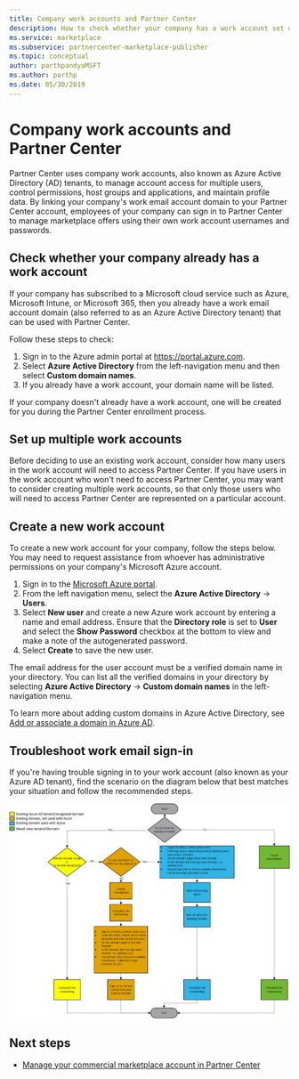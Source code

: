 ```yaml
---
title: Company work accounts and Partner Center 
description: How to check whether your company has a work account set up with Microsoft, create a new work account, or set up multiple work accounts to use with Partner Center. 
ms.service: marketplace 
ms.subservice: partnercenter-marketplace-publisher
ms.topic: conceptual
author: parthpandyaMSFT
ms.author: parthp
ms.date: 05/30/2019
---
```


# Company work accounts and Partner Center

Partner Center uses company work accounts, also known as Azure Active Directory (AD) tenants, to manage account access for multiple users, control permissions, host groups and applications, and maintain profile data. By linking your company's work email account domain to your Partner Center account, employees of your company can sign in to Partner Center to manage marketplace offers using their own work account usernames and passwords.

## Check whether your company already has a work account

If your company has subscribed to a Microsoft cloud service such as Azure, Microsoft Intune, or Microsoft 365, then you already have a work email account domain (also referred to as an Azure Active Directory tenant) that can be used with Partner Center.

Follow these steps to check:
1. Sign in to the Azure admin portal at https://portal.azure.com.
2. Select **Azure Active Directory** from the left-navigation menu and then select **Custom domain names**.
3. If you already have a work account, your domain name will be listed.

If your company doesn't already have a work account, one will be created for you during the Partner Center enrollment process.

## Set up multiple work accounts

Before deciding to use an existing work account, consider how many users in the work account will need to access Partner Center. If you have users in the work account who won't need to access Partner Center, you may want to consider creating multiple work accounts, so that only those users who will need to access Partner Center are represented on a particular account.

## Create a new work account

To create a new work account for your company, follow the steps below. You may need to request assistance from whoever has administrative permissions on your company's Microsoft Azure account.

1. Sign in to the [Microsoft Azure portal](https://portal.azure.com).
2. From the left navigation menu, select the **Azure Active Directory** -> **Users**.
3. Select **New user** and create a new Azure work account by entering a name and email address. Ensure that the **Directory role** is set to **User** and select the **Show Password** checkbox at the bottom to view and make a note of the autogenerated password.
4. Select **Create** to save the new user.

The email address for the user account must be a verified domain name in your directory. You can list all the verified domains in your directory by selecting **Azure Active Directory** -> **Custom domain names** in the left-navigation menu.

To learn more about adding custom domains in Azure Active Directory, see [Add or associate a domain in Azure AD](/azure/active-directory/fundamentals/add-custom-domain).

## Troubleshoot work email sign-in

If you're having trouble signing in to your work account (also known as your Azure AD tenant), find the scenario on the diagram below that best matches your situation and follow the recommended steps.

![Diagram for troubleshooting work account sign-in](./media/manage-accounts/onboarding-aad-flow.png)

## Next steps

- [Manage your commercial marketplace account in Partner Center](./manage-account.md)
